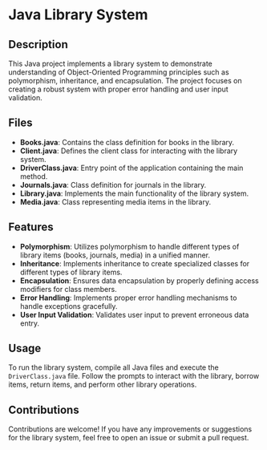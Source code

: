 # Java Library System

## Description
This Java project implements a library system to demonstrate understanding of Object-Oriented Programming principles such as polymorphism, inheritance, and encapsulation. The project focuses on creating a robust system with proper error handling and user input validation.

## Files
- **Books.java**: Contains the class definition for books in the library.
- **Client.java**: Defines the client class for interacting with the library system.
- **DriverClass.java**: Entry point of the application containing the main method.
- **Journals.java**: Class definition for journals in the library.
- **Library.java**: Implements the main functionality of the library system.
- **Media.java**: Class representing media items in the library.

## Features
- **Polymorphism**: Utilizes polymorphism to handle different types of library items (books, journals, media) in a unified manner.
- **Inheritance**: Implements inheritance to create specialized classes for different types of library items.
- **Encapsulation**: Ensures data encapsulation by properly defining access modifiers for class members.
- **Error Handling**: Implements proper error handling mechanisms to handle exceptions gracefully.
- **User Input Validation**: Validates user input to prevent erroneous data entry.

## Usage
To run the library system, compile all Java files and execute the `DriverClass.java` file. Follow the prompts to interact with the library, borrow items, return items, and perform other library operations.

## Contributions
Contributions are welcome! If you have any improvements or suggestions for the library system, feel free to open an issue or submit a pull request.

